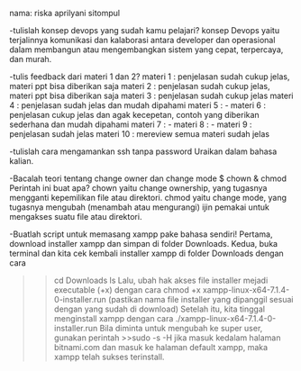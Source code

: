 nama: riska aprilyani sitompul

-tulislah konsep devops yang sudah kamu pelajari?
konsep Devops yaitu terjalinnya komunikasi dan kalaborasi antara developer dan operasional dalam membangun atau mengembangkan sistem yang cepat, terpercaya, dan murah.

-tulis feedback dari materi 1 dan 2?
materi 1 : penjelasan sudah cukup jelas, materi ppt bisa diberikan saja
materi 2 : penjelasan sudah cukup jelas, materi ppt bisa diberikan saja
materi 3 : penjelasan sudah cukup jelas
materi 4 : penjelasan sudah jelas dan mudah dipahami
materi 5 : -
materi 6 : penjelasan cukup jelas dan agak kecepetan, contoh yang diberikan sederhana dan mudah dipahami
materi 7 : -
materi 8 : -
materi 9 : penjelasan sudah jelas
materi 10 : mereview semua materi sudah jelas

-tulislah cara mengamankan ssh tanpa password
 Uraikan dalam bahasa kalian.
 
-Bacalah teori tentang change owner dan change mode
$ chown & chmod
Perintah ini buat apa?
chown yaitu change ownership, yang tugasnya mengganti kepemilikan file atau direktori.
chmod yaitu change mode, yang tugasnya mengubah (menambah atau mengurangi) ijin pemakai untuk mengakses suatu file atau direktori.

-Buatlah script untuk memasang xampp pake bahasa sendiri!
Pertama, download installer xampp dan simpan di folder Downloads.
Kedua, buka terminal dan kita cek kembali installer xampp di folder Downloads dengan cara
>>cd Downloads 
>>ls
Lalu, ubah hak akses file installer mejadi executable (+x) dengan cara
>>chmod +x xampp-linux-x64-7.1.4-0-installer.run
(pastikan nama file installer yang dipanggil sesuai dengan yang sudah di download)
Setelah itu, kita tinggal menginstall xampp dengan cara
>>./xampp-linux-x64-7.1.4-0-installer.run
Bila diminta untuk mengubah ke super user, gunakan perintah >>sudo -s -H
jika masuk kedalam halaman bitnami.com dan masuk ke halaman default xampp, maka xampp telah sukses terinstall.

